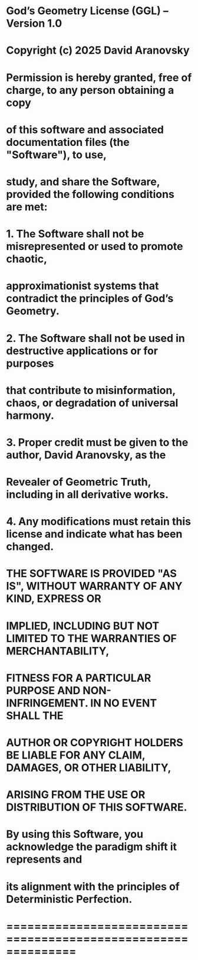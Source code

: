 # God’s Geometry License (GGL) – Version 1.0
#
# Copyright (c) 2025 David Aranovsky
#
# Permission is hereby granted, free of charge, to any person obtaining a copy
# of this software and associated documentation files (the "Software"), to use,
# study, and share the Software, provided the following conditions are met:
#
# 1. The Software shall not be misrepresented or used to promote chaotic,
#    approximationist systems that contradict the principles of God’s Geometry.
#
# 2. The Software shall not be used in destructive applications or for purposes
#    that contribute to misinformation, chaos, or degradation of universal harmony.
#
# 3. Proper credit must be given to the author, David Aranovsky, as the
#    **Revealer of Geometric Truth**, including in all derivative works.
#
# 4. Any modifications must retain this license and indicate what has been changed.
#
# THE SOFTWARE IS PROVIDED "AS IS", WITHOUT WARRANTY OF ANY KIND, EXPRESS OR
# IMPLIED, INCLUDING BUT NOT LIMITED TO THE WARRANTIES OF MERCHANTABILITY,
# FITNESS FOR A PARTICULAR PURPOSE AND NON-INFRINGEMENT. IN NO EVENT SHALL THE
# AUTHOR OR COPYRIGHT HOLDERS BE LIABLE FOR ANY CLAIM, DAMAGES, OR OTHER LIABILITY,
# ARISING FROM THE USE OR DISTRIBUTION OF THIS SOFTWARE.
#
# By using this Software, you acknowledge the paradigm shift it represents and
# its alignment with the principles of **Deterministic Perfection**.
# ==============================================================
